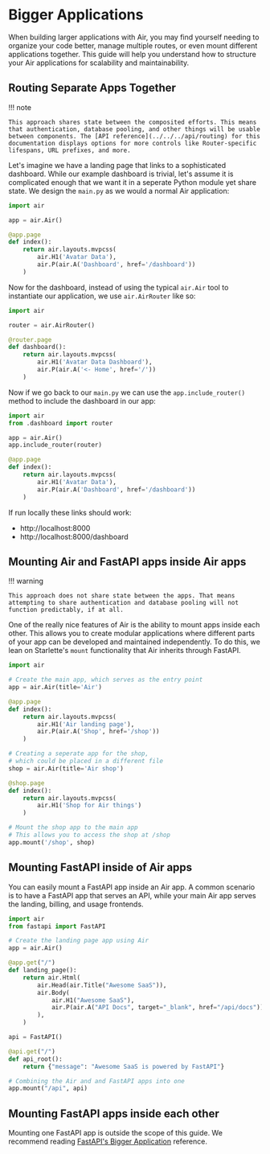 # Bigger Applications

When building larger applications with Air, you may find yourself needing to organize your code better, manage multiple routes, or even mount different applications together. This guide will help you understand how to structure your Air applications for scalability and maintainability.

## Routing Separate Apps Together

!!! note

    This approach shares state between the composited efforts. This means that authentication, database pooling, and other things will be usable between components. The [API reference](../../../api/routing) for this documentation displays options for more controls like Router-specific lifespans, URL prefixes, and more.

Let's imagine we have a landing page that links to a sophisticated dashboard. While our example dashboard is trivial, let's assume it is complicated enough that we want it in a seperate Python module yet share state. We design the `main.py` as we would a normal Air application:

```python title="main.py"
import air

app = air.Air()

@app.page
def index():
    return air.layouts.mvpcss(
        air.H1('Avatar Data'),
        air.P(air.A('Dashboard', href='/dashboard'))
    )
```

Now for the dashboard, instead of using the typical `air.Air` tool to instantiate our application, we use `air.AirRouter` like so:

```python title="dashboard.py" hl_lines="3"
import air

router = air.AirRouter()

@router.page
def dashboard():
    return air.layouts.mvpcss(
        air.H1('Avatar Data Dashboard'),
        air.P(air.A('<- Home', href='/'))
    )
```

Now if we go back to our `main.py` we can use the `app.include_router()` method to include the dashboard in our app:

```python title="main.py"  hl_lines="2 5"
import air
from .dashboard import router

app = air.Air()
app.include_router(router)

@app.page
def index():
    return air.layouts.mvpcss(
        air.H1('Avatar Data'),
        air.P(air.A('Dashboard', href='/dashboard'))
    )
```

If run locally these links should work:

- http://localhost:8000
- http://localhost:8000/dashboard


## Mounting Air and FastAPI apps inside Air apps

!!! warning

    This approach does not share state between the apps. That means attempting to share authentication and database pooling will not function predictably, if at all.

One of the really nice features of Air is the ability to mount apps inside each other. This allows you to create modular applications where different parts of your app can be developed and maintained independently. To do this, we lean on Starlette's `mount` functionality that Air inherits through FastAPI.

```python
import air

# Create the main app, which serves as the entry point
app = air.Air(title='Air')

@app.page
def index():
    return air.layouts.mvpcss(
        air.H1('Air landing page'),
        air.P(air.A('Shop', href='/shop'))
    )

# Creating a seperate app for the shop,
# which could be placed in a different file
shop = air.Air(title='Air shop')

@shop.page
def index():
    return air.layouts.mvpcss(
        air.H1('Shop for Air things')
    )

# Mount the shop app to the main app
# This allows you to access the shop at /shop
app.mount('/shop', shop)
```

## Mounting FastAPI inside of Air apps

You can easily mount a FastAPI app inside an Air app. A common scenario is to have a FastAPI app that serves an API, while your main Air app serves the landing, billing, and usage frontends. 

```python
import air
from fastapi import FastAPI

# Create the landing page app using Air
app = air.Air()

@app.get("/")
def landing_page():
    return air.Html(
        air.Head(air.Title("Awesome SaaS")),
        air.Body(
            air.H1("Awesome SaaS"),
            air.P(air.A("API Docs", target="_blank", href="/api/docs")),
        ),
    )

api = FastAPI()

@api.get("/")
def api_root():
    return {"message": "Awesome SaaS is powered by FastAPI"}

# Combining the Air and and FastAPI apps into one
app.mount("/api", api)
```

## Mounting FastAPI apps inside each other

Mounting one FastAPI app is outside the scope of this guide. We recommend reading [FastAPI's Bigger Application](https://fastapi.tiangolo.com/tutorial/bigger-applications) reference. 